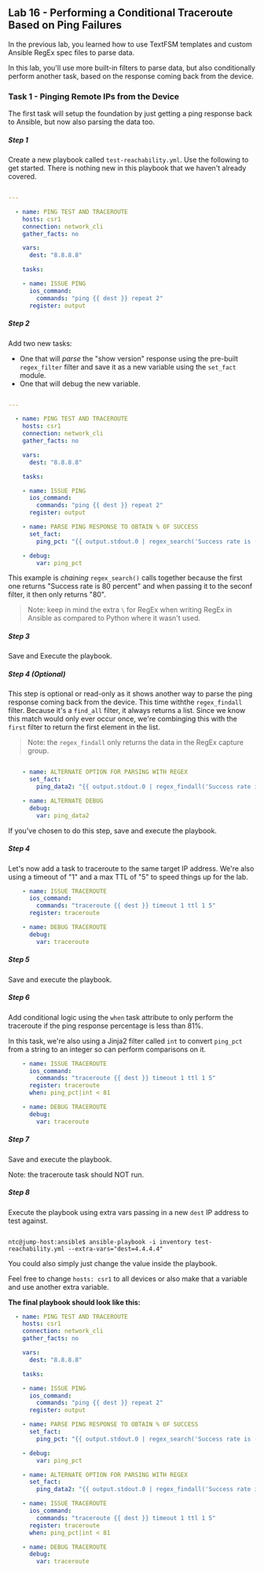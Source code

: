 ## Lab 16 - Performing a Conditional Traceroute Based on Ping Failures

In the previous lab, you learned how to use TextFSM templates and custom Ansible RegEx spec files to parse data.

In this lab, you'll use more built-in filters to parse data, but also conditionally perform another task, based on the response coming back from the device.

### Task 1 - Pinging Remote IPs from the Device

The first task will setup the foundation by just getting a ping response back to Ansible, but now also parsing the data too.

##### Step 1

Create a new playbook called `test-reachability.yml`.  Use the following to get started.  There is nothing new in this playbook that we haven't already covered.

```yaml

---

  - name: PING TEST AND TRACEROUTE
    hosts: csr1
    connection: network_cli
    gather_facts: no

    vars:
      dest: "8.8.8.8"

    tasks:

    - name: ISSUE PING
      ios_command:
        commands: "ping {{ dest }} repeat 2"
      register: output
```



##### Step 2

Add two new tasks:

  * One that will _parse_ the "show version" response using the pre-built `regex_filter` filter and save it as a new variable using the `set_fact` module.
  * One that will debug the new variable.

```yaml

---

  - name: PING TEST AND TRACEROUTE
    hosts: csr1
    connection: network_cli
    gather_facts: no

    vars:
      dest: "8.8.8.8"

    tasks:

    - name: ISSUE PING
      ios_command:
        commands: "ping {{ dest }} repeat 2"
      register: output

    - name: PARSE PING RESPONSE TO OBTAIN % OF SUCCESS
      set_fact:
        ping_pct: "{{ output.stdout.0 | regex_search('Success rate is (\\d+)\\s+percent') | regex_search('(\\d+)') }}"

    - debug:
        var: ping_pct
```

This example is _chaining_ `regex_search()` calls together because the first one returns "Success rate is 80 percent" and when passing it to the seconf filter, it then only returns "80".

> Note: keep in mind the extra `\` for RegEx when writing RegEx in Ansible as compared to Python where it wasn't used.

##### Step 3

Save and Execute the playbook.

##### Step 4 (Optional)

This step is optional or read-only as it shows another way to parse the ping response coming back from the device.  This time withthe `regex_findall` filter.  Because it's a `find_all` filter, it always returns a list.  Since we know this match would only ever occur once, we're combinging this with the `first` filter to return the first element in the list.

>Note: the `regex_findall` only returns the data in the RegEx capture group.

```yaml

    - name: ALTERNATE OPTION FOR PARSING WITH REGEX
      set_fact:
        ping_data2: "{{ output.stdout.0 | regex_findall('Success rate is (\\d+)\\s+percent') | first }}"

    - name: ALTERNATE DEBUG
      debug:
        var: ping_data2


```

If you've chosen to do this step, save and execute the playbook.

##### Step 4

Let's now add a task to traceroute to the same target IP address.  We're also using a timeout of "1" and a max TTL of "5" to speed things up for the lab.

```yaml
    - name: ISSUE TRACEROUTE
      ios_command:
        commands: "traceroute {{ dest }} timeout 1 ttl 1 5"
      register: traceroute

    - name: DEBUG TRACEROUTE
      debug:
        var: traceroute  
```

##### Step 5

Save and execute the playbook.

##### Step 6

Add conditional logic using the `when` task attribute to only perform the traceroute if the ping response percentage is less than 81%.

In this task, we're also using a Jinja2 filter called `int` to convert `ping_pct` from a string to an integer so can perform comparisons on it.

```yaml
    - name: ISSUE TRACEROUTE
      ios_command:
        commands: "traceroute {{ dest }} timeout 1 ttl 1 5"
      register: traceroute
      when: ping_pct|int < 81

    - name: DEBUG TRACEROUTE
      debug:
        var: traceroute  
```

##### Step 7

Save and execute the playbook.

Note: the traceroute task should NOT run.

##### Step 8

Execute the playbook using extra vars passing in a new `dest` IP address to test against.

```

ntc@jump-host:ansible$ ansible-playbook -i inventory test-reachability.yml --extra-vars="dest=4.4.4.4"
```

You could also simply just change the value inside the playbook.  

Feel free to change `hosts: csr1` to all devices or also make that a variable and use another extra variable.

**The final playbook should look like this:**


```yaml
  - name: PING TEST AND TRACEROUTE
    hosts: csr1
    connection: network_cli
    gather_facts: no

    vars:
      dest: "8.8.8.8"

    tasks:

    - name: ISSUE PING
      ios_command:
        commands: "ping {{ dest }} repeat 2"
      register: output

    - name: PARSE PING RESPONSE TO OBTAIN % OF SUCCESS
      set_fact:
        ping_pct: "{{ output.stdout.0 | regex_search('Success rate is (\\d+)\\s+percent') | regex_search('(\\d+)') }}"

    - debug:
        var: ping_pct

    - name: ALTERNATE OPTION FOR PARSING WITH REGEX
      set_fact:
        ping_data2: "{{ output.stdout.0 | regex_findall('Success rate is (\\d+)\\s+percent') | first }}"

    - name: ISSUE TRACEROUTE
      ios_command:
        commands: "traceroute {{ dest }} timeout 1 ttl 1 5"
      register: traceroute
      when: ping_pct|int < 81

    - name: DEBUG TRACEROUTE
      debug:
        var: traceroute  
```
